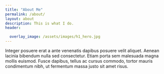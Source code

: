 ```yaml
---
title: "About Me"
permalink: /about/
layout: about
description: This is what I do.
header:

  overlay_image: /assets/images/h1_hero.jpg
---
```



Integer posuere erat a ante venenatis dapibus posuere velit aliquet. Aenean lacinia bibendum nulla sed consectetur. Etiam porta sem malesuada magna mollis euismod. Fusce dapibus, tellus ac cursus commodo, tortor mauris condimentum nibh, ut fermentum massa justo sit amet risus.